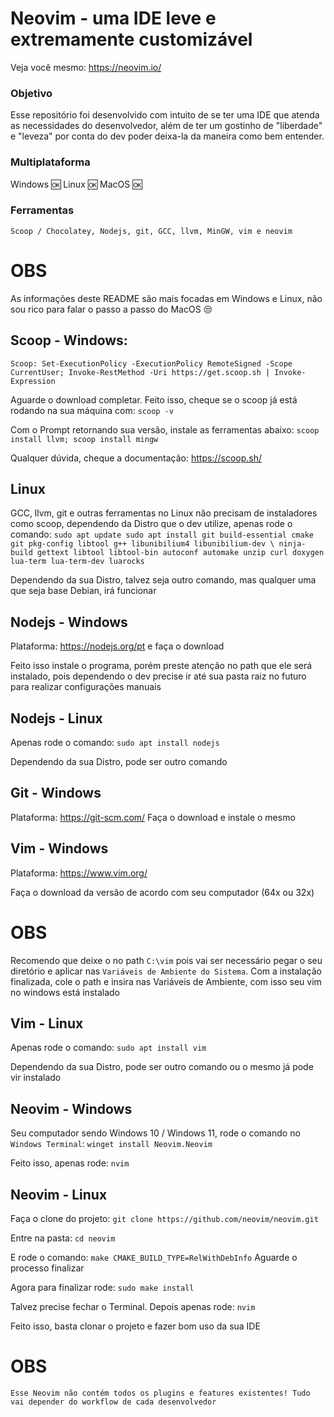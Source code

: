 # Neovim - uma IDE leve e extremamente customizável
Veja você mesmo: https://neovim.io/

### Objetivo
Esse repositório foi desenvolvido com intuito de se ter uma IDE que atenda as necessidades do desenvolvedor, além de ter um gostinho de "liberdade" e "leveza" por conta do dev poder deixa-la da maneira como bem entender.

### Multiplataforma
Windows 🆗
Linux 🆗
MacOS 🆗

### Ferramentas
`Scoop / Chocolatey, Nodejs, git, GCC, llvm, MinGW, vim e neovim`

# OBS
As informações deste README são mais focadas em Windows e Linux, não sou rico para falar o passo a passo do MacOS 😒

## Scoop - Windows:
`Scoop: Set-ExecutionPolicy -ExecutionPolicy RemoteSigned -Scope CurrentUser; Invoke-RestMethod -Uri https://get.scoop.sh | Invoke-Expression`

Aguarde o download completar. Feito isso, cheque se o scoop já está rodando na sua máquina com:
`scoop -v`

Com o Prompt retornando sua versão, instale as ferramentas abaixo:
`scoop install llvm; scoop install mingw`

Qualquer dúvida, cheque a documentação: https://scoop.sh/

## Linux
GCC, llvm, git e outras ferramentas no Linux não precisam de instaladores como scoop, dependendo da Distro que o dev utilize, apenas rode o comando:
`sudo apt update
sudo apt install git build-essential cmake git pkg-config libtool g++ libunibilium4 libunibilium-dev \
ninja-build gettext libtool libtool-bin autoconf automake unzip curl doxygen lua-term lua-term-dev luarocks`

Dependendo da sua Distro, talvez seja outro comando, mas qualquer uma que seja base Debian, irá funcionar

## Nodejs - Windows
Plataforma: https://nodejs.org/pt e faça o download

Feito isso instale o programa, porém preste atenção no path que ele será instalado, pois dependendo o dev precise ir até sua pasta raiz no futuro para realizar configurações manuais

## Nodejs - Linux
Apenas rode o comando:
`sudo apt install nodejs`

Dependendo da sua Distro, pode ser outro comando

## Git - Windows
Plataforma: https://git-scm.com/
Faça o download e instale o mesmo

## Vim - Windows
Plataforma: https://www.vim.org/

Faça o download da versão de acordo com seu computador (64x ou 32x)

# OBS
Recomendo que deixe o no path `C:\vim` pois vai ser necessário pegar o seu diretório e aplicar nas `Variáveis de Ambiente do Sistema`.
Com a instalação finalizada, cole o path e insira nas Variáveis de Ambiente, com isso seu vim no windows está instalado

## Vim - Linux
Apenas rode o comando:
`sudo apt install vim`

Dependendo da sua Distro, pode ser outro comando ou o mesmo já pode vir instalado

## Neovim - Windows
Seu computador sendo Windows 10 / Windows 11, rode o comando no `Windows Terminal`:
`winget install Neovim.Neovim`

Feito isso, apenas rode: `nvim`

## Neovim - Linux
Faça o clone do projeto:
`git clone https://github.com/neovim/neovim.git`

Entre na pasta:
`cd neovim`

E rode o comando:
`make CMAKE_BUILD_TYPE=RelWithDebInfo`
Aguarde o processo finalizar

Agora para finalizar rode:
`sudo make install`

Talvez precise fechar o Terminal. Depois apenas rode: `nvim`

Feito isso, basta clonar o projeto e fazer bom uso da sua IDE

# OBS
`Esse Neovim não contém todos os plugins e features existentes! Tudo vai depender do workflow de cada desenvolvedor`
